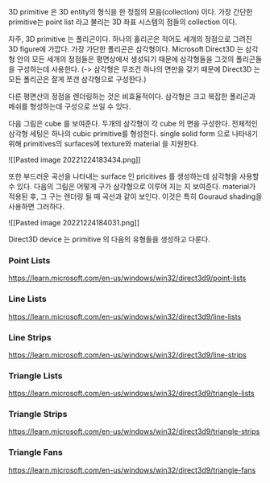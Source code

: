 3D primitive 은 3D entity의 형식을 한 정점의 모음(collection) 이다. 가장 간단한 primitive는 point list 라고 불리는 3D 좌표 시스템의 점들의 collection 이다. 

자주, 3D primitive 는 폴리곤이다. 하나의 홀리곤은 적어도 세개의 정점으로 그려진 3D figure에 가깝다. 가장 가단한 폴리곤은 삼각형이다. Microsoft Direct3D 는 삼각형 안의 모든 세개의 정점들은 평면상에서 생성되기 때문에 삼각형들을 그것의 폴리곤들을 구성하는데 사용한다. (-> 삼각형은 무조건 하나의 면만을 갖기 때문에 Direct3D 는 모든 폴리곤은 잘게 쪼갠 삼각형으로 구성한다.)

다른 평면산의 정점을 렌더링하는 것은 비효율적이다. 삼각형은 크고 복잡한 폴리곤과 메쉬를 형성하는데 구성으로 쓰일 수 있다.

다음 그림은 cube 를 보여준다. 두개의 삼각형이 각 cube 의 면을 구성한다. 전체적인 삼각형 세팅은 하나의 cubic primitive를 형성한다. single solid form 으로 나타내기 위해 primitives의 surfaces에 texture와 material 을 지원한다. 


![[Pasted image 20221224183434.png]]

또한 부드러운 곡선을 나타내는 surface 인 pricitives 를 생성하는데 삼각형을 사용할 수 있다. 다음의 그림은 어떻게 구가 삼각형으로 이루어 지는 지 보여준다. material가 적용된 후, 그 구는 렌더링 될 때 곡선과 같이 보인다. 이것은 특히 Gouraud shading을 사용하면 그러하다. 

![[Pasted image 20221224184031.png]]

Direct3D device 는 primitive 의 다음의 유형들을 생성하고 다룬다.

### Point Lists
https://learn.microsoft.com/en-us/windows/win32/direct3d9/point-lists
### Line Lists
https://learn.microsoft.com/en-us/windows/win32/direct3d9/line-lists
### Line Strips
https://learn.microsoft.com/en-us/windows/win32/direct3d9/line-strips
### Triangle Lists
https://learn.microsoft.com/en-us/windows/win32/direct3d9/triangle-lists
### Triangle Strips
https://learn.microsoft.com/en-us/windows/win32/direct3d9/triangle-strips
### Triangle Fans
https://learn.microsoft.com/en-us/windows/win32/direct3d9/triangle-fans
